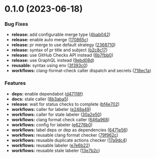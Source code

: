 # 0.1.0 (2023-06-18)


### Bug Fixes

* **release:** add configurable merge type ([4bab042](https://github.com/NathanaelGandhi/reusable-workflows/commit/4bab0422dcfbfbfb476f5baaecf25ecaddc31855))
* **release:** enable auto merge ([170865c](https://github.com/NathanaelGandhi/reusable-workflows/commit/170865cb5eca8cfb66feb4de400e70ba234701db))
* **release:** pr merge to use default strategy ([2368710](https://github.com/NathanaelGandhi/reusable-workflows/commit/23687107b7d874dc856e58b6685321b66a2f6d9a))
* **release:** syntax of pr title and subject ([b2c8c17](https://github.com/NathanaelGandhi/reusable-workflows/commit/b2c8c17f84b86becbdde33d635ec5d1d30835724))
* **release:** use GitHub Checks API instead ([6b7fbb0](https://github.com/NathanaelGandhi/reusable-workflows/commit/6b7fbb0386964a1e2e8cf9515ed18cf5d29f4dc1))
* **release:** use GraphQL instead ([9ebd08d](https://github.com/NathanaelGandhi/reusable-workflows/commit/9ebd08d982be0a074134d1832602cc0ea19d6b6c))
* **reusable:** syntax using env ([3f393c0](https://github.com/NathanaelGandhi/reusable-workflows/commit/3f393c05171d09e287a04fad55f29c99553794b6))
* **workflows:** clang-format-check caller dispatch and secrets ([718ec1a](https://github.com/NathanaelGandhi/reusable-workflows/commit/718ec1a2e88a788bd178d6bc4c4aed8ac3689165))


### Features

* **deps:** enable dependabot ([d47118f](https://github.com/NathanaelGandhi/reusable-workflows/commit/d47118f7b808d086ddf9b8f608d283299f2d28f8))
* **docs:** stale caller ([8b3aba5](https://github.com/NathanaelGandhi/reusable-workflows/commit/8b3aba54ec5aa2c9c138f1fa5a79e50c2a1b0520))
* **release:** wait for status checks to complete ([bf4e702](https://github.com/NathanaelGandhi/reusable-workflows/commit/bf4e70294805d78596d791eef6509a534dad837a))
* **workflows:** caller for labeler ([e248a49](https://github.com/NathanaelGandhi/reusable-workflows/commit/e248a493e7a74ba38008cc82539cde6836d7ed86))
* **workflows:** caller for stale labeler ([30a2e50](https://github.com/NathanaelGandhi/reusable-workflows/commit/30a2e508e077fe02748423dc7bb57f130c6b7b30))
* **workflows:** clang format check caller ([646a968](https://github.com/NathanaelGandhi/reusable-workflows/commit/646a968588bc973b16b97bdf6b4a585c6173fafa))
* **workflows:** config for labeler ([e6276b0](https://github.com/NathanaelGandhi/reusable-workflows/commit/e6276b009d136c7320f10ae43fda6cd9d7e259d3))
* **workflows:** label deps or dep as dependencies ([6471e56](https://github.com/NathanaelGandhi/reusable-workflows/commit/6471e5607fd1ff20ab58c8a61ac195fa4d6bed3a))
* **workflows:** reusable clang format checker ([79f962c](https://github.com/NathanaelGandhi/reusable-workflows/commit/79f962cb8971af719d4b684af873a92c6cf37045))
* **workflows:** reusable duplicate actions checker ([17a9dc4](https://github.com/NathanaelGandhi/reusable-workflows/commit/17a9dc44de99d8c232b48ccb5048fd00b61ddc05))
* **workflows:** reusable labeler ([e7e6b22](https://github.com/NathanaelGandhi/reusable-workflows/commit/e7e6b22ae7d5138b3283457c6acce5b01029f65f))
* **workflows:** reusable stale labeler ([13e7b2c](https://github.com/NathanaelGandhi/reusable-workflows/commit/13e7b2c708eb65c389008c31c849bcc28508a5b5))



